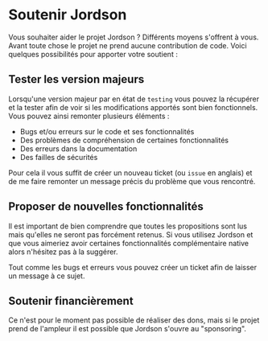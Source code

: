 # Soutenir Jordson

Vous souhaiter aider le projet Jordson ? Différents moyens s'offrent à vous.
Avant toute chose le projet ne prend aucune contribution de code.
Voici quelques possibilités pour apporter votre soutient :

## Tester les version majeurs
Lorsqu'une version majeur par en état de `testing` vous pouvez la récupérer et la tester afin de voir si les modifications apportés sont 
bien fonctionnels. Vous pouvez ainsi remonter plusieurs éléments :
- Bugs et/ou erreurs sur le code et ses fonctionnalités
- Des problèmes de compréhension de certaines fonctionnalités
- Des erreurs dans la documentation
- Des failles de sécurités

Pour cela il vous suffit de créer un nouveau ticket (ou `issue` en anglais) et de me faire remonter un message précis du problème que 
vous rencontré.

## Proposer de nouvelles fonctionnalités
Il est important de bien comprendre que toutes les propositions sont lus mais qu'elles ne seront pas forcément retenus. Si vous utilisez 
Jordson et que vous aimeriez avoir certaines fonctionnalités complémentaire native alors n'hésitez pas à la suggérer.

Tout comme les bugs et erreurs vous pouvez créer un ticket afin de laisser un message à ce sujet.

## Soutenir financièrement
Ce n'est pour le moment pas possible de réaliser des dons, mais si le projet prend de l'ampleur il est possible que Jordson s'ouvre au "sponsoring".